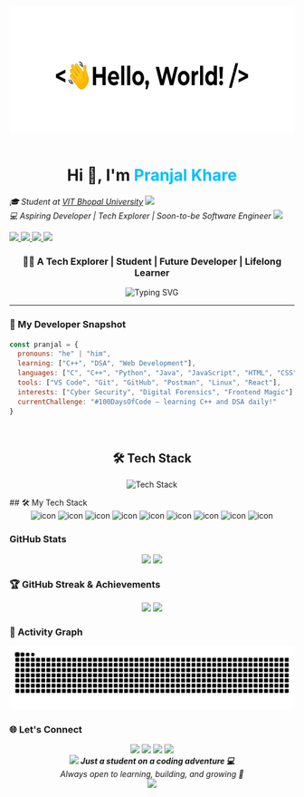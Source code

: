 <div align="center">
  <img src="https://raw.githubusercontent.com/pranjalkhare2004/pranjalkhare2004/main/hello-white.gif" alt="Hello Pranjal" style="max-width:100%; background-color: white;" height="220"/>
</div>


<br>

<!-- Intro Section -->
<h1 align="center">Hi 👋, I'm <span style="color:#00bfff">Pranjal Khare</span></h1>
<p>
  <em>🎓 Student at <a href="https://vitbhopal.ac.in/">VIT Bhopal University</a> 
  <img src="https://media.giphy.com/media/LMt9638dO8dftAjtco/giphy.gif" width="30">
  <br>
  💻 Aspiring Developer | Tech Explorer | Soon-to-be Software Engineer 
  <img src="https://media.giphy.com/media/hvRJCLFzcasrR4ia7z/giphy.gif" width="30">
  </em>
</p>

<p align="left">
  <a href="https://www.linkedin.com/in/your-linkedin-username" target="_blank">
    <img src="https://img.shields.io/badge/-LinkedIn-blue?style=flat-square&logo=Linkedin&logoColor=white" />
  </a>
  <a href="mailto:your.email@example.com">
    <img src="https://img.shields.io/badge/-Gmail-red?style=flat-square&logo=Gmail&logoColor=white" />
  </a>
  <a href="https://github.com/your-github-username">
    <img src="https://img.shields.io/github/followers/your-github-username?label=Follow&style=social" />
  </a>
  <a href="https://your-portfolio-link.com">
    <img src="https://img.shields.io/badge/-Portfolio-24292e?style=flat-square&logo=GitHub&logoColor=white" />
  </a>
</p>

<h3 align="center">👨‍🎓 A Tech Explorer | Student | Future Developer | Lifelong Learner</h3>

<div align="center">
  <img src="https://readme-typing-svg.demolab.com?font=Fira+Code&weight=500&pause=1000&color=00bfff&center=true&vCenter=true&width=435&lines=Exploring+Code+Every+Day;Learning+New+Tech+One+Step+at+a+Time;Future+Software+Developer;Eager+to+Build+%26+Create;Let's+Grow+Together" alt="Typing SVG" />
</div>

---

<!-- Snapshot Section -->
### 🧠 My Developer Snapshot
```javascript
const pranjal = {
  pronouns: "he" | "him",
  learning: ["C++", "DSA", "Web Development"],
  languages: ["C", "C++", "Python", "Java", "JavaScript", "HTML", "CSS"],
  tools: ["VS Code", "Git", "GitHub", "Postman", "Linux", "React"],
  interests: ["Cyber Security", "Digital Forensics", "Frontend Magic"],
  currentChallenge: "#100DaysOfCode — learning C++ and DSA daily!"
}
```
<br clear="both">
<h2 align="center">🛠️ Tech Stack</h2>

<p align="center">
  <img src="https://skillicons.dev/icons?i=html,css,js,react,python,cpp,java" alt="Tech Stack" />
</p>
## 🛠️ My Tech Stack

<div align="center">
  <img src="https://techstack-generator.vercel.app/github-icon.svg" alt="icon" width="65" height="65" />
  <img src="https://techstack-generator.vercel.app/js-icon.svg" alt="icon" width="65" height="65" />
  <img src="https://techstack-generator.vercel.app/ts-icon.svg" alt="icon" width="65" height="65" />
  <img src="https://techstack-generator.vercel.app/react-icon.svg" alt="icon" width="65" height="65" />
  <img src="https://techstack-generator.vercel.app/redux-icon.svg" alt="icon" width="65" height="65" />
  <img src="https://techstack-generator.vercel.app/nodejs-icon.svg" alt="icon" width="65" height="65" />
  <img src="https://techstack-generator.vercel.app/express-icon.svg" alt="icon" width="65" height="65" />
  <img src="https://techstack-generator.vercel.app/python-icon.svg" alt="icon" width="65" height="65" />
  <img src="https://techstack-generator.vercel.app/java-icon.svg" alt="icon" width="65" height="65" />
</div>



### GitHub Stats
<div align="center">
  <img src="https://github-readme-stats.vercel.app/api?username=pranjalkhare2004&show_icons=true&theme=codeSTACKr&border_radius=10&hide_border=false" height="180"/>
  <img src="https://github-readme-stats.vercel.app/api/top-langs/?username=pranjalkhare2004&layout=compact&theme=codeSTACKr&hide_border=false&card_width=320" height="180"/>
</div>


### 🏆 GitHub Streak & Achievements
<div align="center">
  <img src="https://streak-stats.demolab.com?user=pranjalkhare2004&theme=codeSTACKr&hide_border=false" height="150"/>
  <img src="https://github-profile-trophy.vercel.app/?username=pranjalkhare2004&theme=algolia&row=1&margin-w=15&no-bg=true&no-frame=true" height="150"/>
</div>


### 🐍 Activity Graph
<img src="https://raw.githubusercontent.com/pranjalkhare2004/pranjalkhare2004/output/snake.svg" alt="Snake Animation" />

### 🌐 Let's Connect
<div align="center">
  <a href="https://www.linkedin.com/in/pranjalkhare16/" target="_blank"><img src="https://skillicons.dev/icons?i=linkedin" height="40"/></a>
  <a href="https://x.com/pranjal1604" target="_blank"><img src="https://skillicons.dev/icons?i=twitter" height="40"/></a>
  <a href="mailto:pranjalkhare2004@gmail.com"><img src="https://skillicons.dev/icons?i=gmail" height="40"/></a>
  <a href="https://discord.com/users/pranjal16204" target="_blank"><img src="https://skillicons.dev/icons?i=discord" height="40"/></a>
</div>


<div align="center">
  <img src="https://media.giphy.com/media/LnQjpWaON8nhr21vNW/giphy.gif" width="60"/>
  <em><b>Just a student on a coding adventure 💻</b><br>Always open to learning, building, and growing 🚀</em>
</div>

<!-- Visitor Badge -->
<div align="center">
  <img src="https://visitor-badge.laobi.icu/badge?page_id=pranjalkhare2004.pranjalkhare2004&left_text=Visitors" />
</div>



